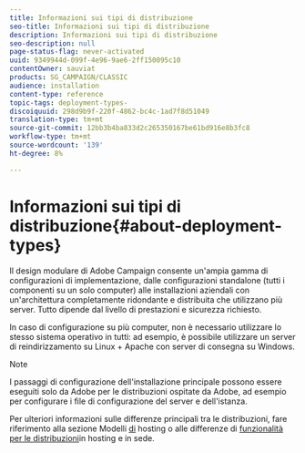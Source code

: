 ```yaml
---
title: Informazioni sui tipi di distribuzione
seo-title: Informazioni sui tipi di distribuzione
description: Informazioni sui tipi di distribuzione
seo-description: null
page-status-flag: never-activated
uuid: 9349944d-099f-4e96-9ae6-2ff150095c10
contentOwner: sauviat
products: SG_CAMPAIGN/CLASSIC
audience: installation
content-type: reference
topic-tags: deployment-types-
discoiquuid: 298d9b9f-220f-4862-bc4c-1ad7f8d51049
translation-type: tm+mt
source-git-commit: 12bb3b4ba833d2c265350167be61bd916e8b3fc8
workflow-type: tm+mt
source-wordcount: '139'
ht-degree: 8%

---
```



# Informazioni sui tipi di distribuzione{#about-deployment-types}

Il design modulare di  Adobe Campaign consente un&#39;ampia gamma di configurazioni di implementazione, dalle configurazioni standalone (tutti i componenti su un solo computer) alle installazioni aziendali con un&#39;architettura completamente ridondante e distribuita che utilizzano più server. Tutto dipende dal livello di prestazioni e sicurezza richiesto.

In caso di configurazione su più computer, non è necessario utilizzare lo stesso sistema operativo in tutti: ad esempio, è possibile utilizzare un server di reindirizzamento su Linux + Apache con server di consegna su Windows.

>[!NOTE]
>
>I passaggi di configurazione dell&#39;installazione principale possono essere eseguiti solo da  Adobe per le distribuzioni ospitate da  Adobe, ad esempio per configurare i file di configurazione del server e dell&#39;istanza.
>
>Per ulteriori informazioni sulle differenze principali tra le distribuzioni, fare riferimento alla sezione Modelli [di](../../installation/using/hosting-models.md) hosting o alle differenze di [funzionalità per le distribuzioni](../../installation/using/capability-matrix.md)in hosting e in sede.

